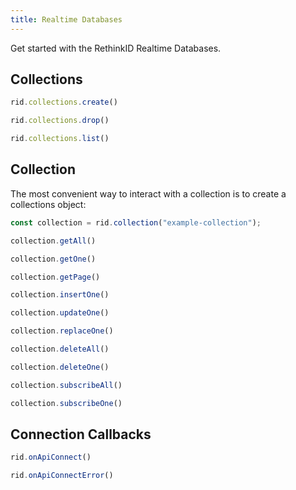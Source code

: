 ```yaml
---
title: Realtime Databases
---
```


Get started with the RethinkID Realtime Databases.

## Collections

```js
rid.collections.create()
```

```js
rid.collections.drop()
```

```js
rid.collections.list()
```

## Collection

The most convenient way to interact with a collection is to create a collections object:

```js
const collection = rid.collection("example-collection");
```

```js
collection.getAll()
```

```js
collection.getOne()
```

```js
collection.getPage()
```

```js
collection.insertOne()
```

```js
collection.updateOne()
```

```js
collection.replaceOne()
```

```js
collection.deleteAll()
```

```js
collection.deleteOne()
```

```js
collection.subscribeAll()
```

```js
collection.subscribeOne()
```

## Connection Callbacks

```js
rid.onApiConnect()
```

```js
rid.onApiConnectError()
```
